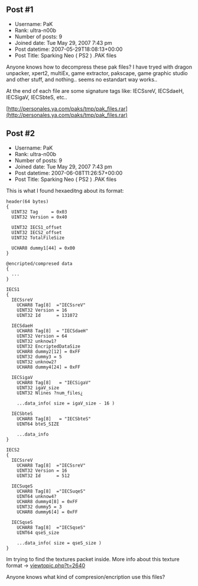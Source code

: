 ## Post #1
- Username: PaK
- Rank: ultra-n00b
- Number of posts: 9
- Joined date: Tue May 29, 2007 7:43 pm
- Post datetime: 2007-05-29T18:08:13+00:00
- Post Title: Sparking Neo ( PS2 ) .PAK files

Anyone knows how to decompress these pak files?
I have tryed with dragon unpacker, xpert2, multiEx, game extractor, pakscape, game graphic studio and other stuff,  and nothing.. seems no estandart way works..

At the end of each file are some signature tags like:
IECSsreV, IECSdaeH, IECSigaV, IECSbteS, etc..

[http://personales.ya.com/paks/tmp/pak_files.rar](http://personales.ya.com/paks/tmp/pak_files.rar)
## Post #2
- Username: PaK
- Rank: ultra-n00b
- Number of posts: 9
- Joined date: Tue May 29, 2007 7:43 pm
- Post datetime: 2007-06-08T11:26:57+00:00
- Post Title: Sparking Neo ( PS2 ) .PAK files

This is what I found hexaeditng about its format:

```
header(64 bytes)
{
  UINT32 Tag     = 0x03
  UINT32 Version = 0x40

  UINT32 IECS1_offset
  UINT32 IECS2_offset
  UINT32 TotalFileSize

  UCHAR8 dummy1[44] = 0x00
}

@encripted/compresed data
{
  ...
}

IECS1
{
  IECSsreV
	UCHAR8 Tag[8]  ="IECSsreV"
	UINT32 Version = 16
	UINT32 Id      = 131072

  IECSdaeH
	UCHAR8 Tag[8]  = "IECSdaeH"
	UINT32 Version = 64
	UINT32 unknow1?
	UINT32 EncriptedDataSize
	UCHAR8 dummy2[12] = 0xFF
	UINT32 dummy3 = 5
	UINT32 unknow2?
	UCHAR8 dummy4[24] = 0xFF

  IECSigaV
	UCHAR8 Tag[8]   = "IECSigaV"
	UINT32 igaV_size
	UINT32 Nlines ?num_files¿

	...data_info( size = igaV_size - 16 )

  IECSbteS
	UCHAR8 Tag[8]   = "IECSbteS"
	UINT64 bteS_SIZE

	...data_info
}

IECS2
{
  IECSsreV
	UCHAR8 Tag[8]  ="IECSsreV"
	UINT32 Version = 16
	UINT32 Id      = 512

  IECSuqeS
	UCHAR8 Tag[8]  ="IECSuqeS"
	UINT64 unknow4?
	UCHAR8 dummy4[8] = 0xFF
	UINT32 dummy5 = 3
	UCHAR8 dummy6[4] = 0xFF

  IECSqseS
	UCHAR8 Tag[8]  ="IECSqseS"
	UINT64 qseS_size

	...data_info( size = qseS_size )
}

```


Im trying to find the textures packet inside. More info about this texture format ->
[viewtopic.php?t=2640](http://forum.xentax.com/viewtopic.php?t=2640)

Anyone knows what kind of compresion/encription use this files?

